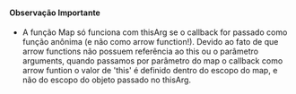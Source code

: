 #### Observação Importante

 - A função Map só funciona com thisArg se o callback for passado como função anônima (e não como arrow function!). Devido ao fato de que arrow functions não possuem referência ao this ou o parâmetro arguments, quando passamos por parâmetro do map o callback como arrow funtion o valor de 'this' é definido dentro do escopo do map, e não do escopo do objeto passado no thisArg.